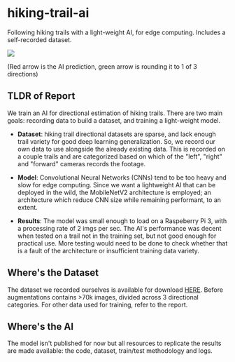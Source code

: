 # hiking-trail-ai
Following hiking trails with a light-weight AI, for edge computing. Includes a self-recorded dataset.

![](https://github.com/lucmaki/hiking-trail-ai/blob/main/readme.gif?raw=true)

(Red arrow is the AI prediction, green arrow is rounding it to 1 of 3 directions)

## TLDR of Report
We train an AI for directional estimation of hiking trails. There are two main goals: recording data to build a dataset, and training a light-weight model.

* **Dataset**: hiking trail directional datasets are sparse, and lack enough trail variety for good deep learning generalization. So, we record our own data to use alongside the already existing data. This is recorded on a couple trails and are categorized based on which of the "left", "right" and "forward" cameras records the footage.

* **Model**: Convolutional Neural Networks (CNNs) tend to be too heavy and slow for edge computing. Since we want a lightweight AI that can be deployed in the wild, the MobileNetV2 architecture is employed; an architecture which reduce CNN size while remaining performant, to an extent.

* **Results**: The model was small enough to load on a Raspeberry Pi 3, with a processing rate of 2 imgs per sec. The AI's performance was decent when tested on a trail not in the training set, but not good enough for practical use. More testing would need to be done to check whether that is a fault of the architecture or insufficient training data variety.

## Where's the Dataset
The dataset we recorded ourselves is available for download [HERE](https://www.kaggle.com/dataset/c89aa7511b75aeb9b8a2ed35b43f449d35ad7b788d645a57153c14e0b52937d1). Before augmentations contains >70k images, divided across 3 directional categories. 
For other data used for training, refer to the report.

## Where's the AI
The model isn't published for now but all resources to replicate the results are made available: the code, dataset, train/test methodology and logs.
